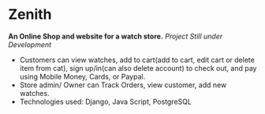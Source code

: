 # Zenith
**An Online Shop and website for a watch store.**
*Project Still under Development*
<ul>
<li>
Customers can view watches, add to cart(add to cart, edit cart or delete item from cat), sign up/in(can also delete account) to check out, and pay using Mobile Money, Cards, or Paypal.
</li>
<li>
Store admin/ Owner can Track Orders, view customer, add new watches.
</li>
<li>
Technologies used: Django, Java Script, PostgreSQL
</li>
</ul>

